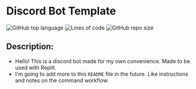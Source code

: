 # Discord Bot Template

![GitHub top language](https://img.shields.io/github/languages/top/DragunWF/Discord-Bot-Template)
![Lines of code](https://img.shields.io/tokei/lines/github/DragunWF/Discord-Bot-Template)
![GitHub repo size](https://img.shields.io/github/repo-size/DragunWF/Discord-Bot-Template)

## Description:

- Hello! This is a discord bot made for my own convenience. Made to be used with Replit.
- I'm going to add more to this `README` file in the future. Like instructions and notes on the command
  workflow.

